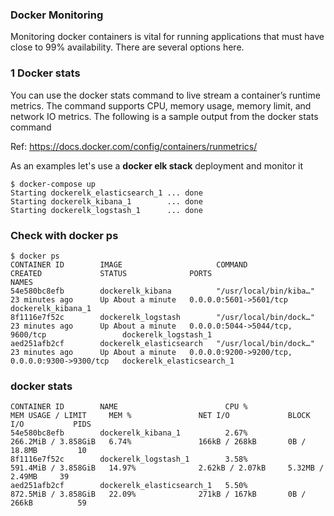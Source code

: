 ### Docker Monitoring

Monitoring docker containers is vital for running applications that must have close to 99% availability.
There are several options here.

### 1 Docker stats

You can use the docker stats command to live stream a container’s runtime metrics. The command supports CPU, memory usage, memory limit, and network IO metrics.
The following is a sample output from the docker stats command

Ref: 
    https://docs.docker.com/config/containers/runmetrics/

As an examples let's use a **docker elk stack** deployment and monitor it

```buildoutcfg
$ docker-compose up
Starting dockerelk_elasticsearch_1 ... done
Starting dockerelk_kibana_1        ... done
Starting dockerelk_logstash_1      ... done
```

### Check with docker ps

```buildoutcfg
$ docker ps
CONTAINER ID        IMAGE                     COMMAND                  CREATED             STATUS              PORTS                                            NAMES
54e580bc8efb        dockerelk_kibana          "/usr/local/bin/kiba…"   23 minutes ago      Up About a minute   0.0.0.0:5601->5601/tcp                           dockerelk_kibana_1
8f1116e7f52c        dockerelk_logstash        "/usr/local/bin/dock…"   23 minutes ago      Up About a minute   0.0.0.0:5044->5044/tcp, 9600/tcp                 dockerelk_logstash_1
aed251afb2cf        dockerelk_elasticsearch   "/usr/local/bin/dock…"   23 minutes ago      Up About a minute   0.0.0.0:9200->9200/tcp, 0.0.0.0:9300->9300/tcp   dockerelk_elasticsearch_1
```

### docker stats

```buildoutcfg
CONTAINER ID        NAME                        CPU %               MEM USAGE / LIMIT     MEM %               NET I/O             BLOCK I/O           PIDS
54e580bc8efb        dockerelk_kibana_1          2.67%               266.2MiB / 3.858GiB   6.74%               166kB / 268kB       0B / 18.8MB         10
8f1116e7f52c        dockerelk_logstash_1        3.58%               591.4MiB / 3.858GiB   14.97%              2.62kB / 2.07kB     5.32MB / 2.49MB     39
aed251afb2cf        dockerelk_elasticsearch_1   5.50%               872.5MiB / 3.858GiB   22.09%              271kB / 167kB       0B / 266kB          59
```